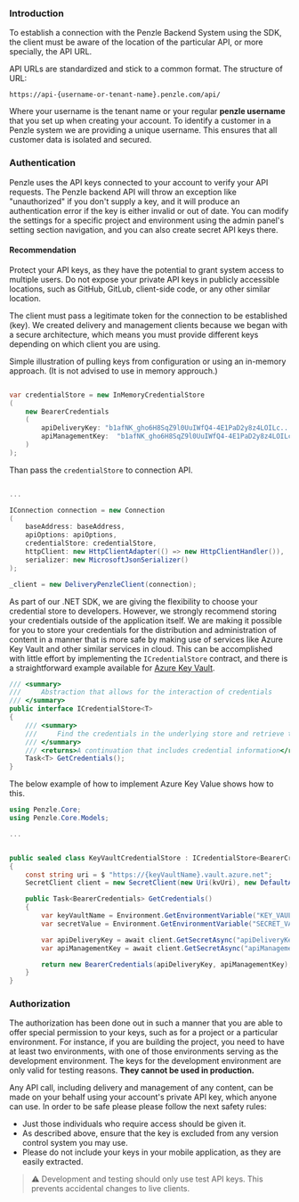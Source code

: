 ### **Introduction**

To establish a connection with the Penzle Backend System using the SDK, the client must be aware of the location of the particular API, or more specially, the API URL.

API URLs are standardized and stick to a common format. The structure of URL:

```
https://api-{username-or-tenant-name}.penzle.com/api/
```

Where your username is the tenant name or your regular **penzle username** that you set up when creating your account. To identify a customer in a Penzle system we are providing a unique username. This ensures that all customer data is isolated and secured.

### **Authentication**

Penzle uses the API keys connected to your account to verify your API requests. The Penzle backend API will throw an exception like "unauthorized" if you don't supply a key, and it will produce an authentication error if the key is either invalid or out of date. You can modify the settings for a specific project and environment using the admin panel's setting section navigation, and you can also create secret API keys there.

#### Recommendation

Protect your API keys, as they have the potential to grant system access to multiple users. Do not expose your private API keys in publicly accessible locations, such as GitHub, GitLub, client-side code, or any other similar location.

The client must pass a legitimate token for the connection to be established (key). We created delivery and management clients because we began with a secure architecture, which means you must provide different keys depending on which client you are using.

Simple illustration of pulling keys from configuration or using an in-memory approach. (It is not advised to use in memory approuch.)

```csharp

var credentialStore = new InMemoryCredentialStore
(
    new BearerCredentials
    (
        apiDeliveryKey: "b1afNK_gho6H8SqZ9l0UuIWfQ4-4E1PaD2y8z4LOILc...",
        apiManagementKey:  "b1afNK_gho6H8SqZ9l0UuIWfQ4-4E1PaD2y8z4LOILc..."
    )
);
```

Than pass the `credentialStore` to connection API.

```csharp

...

IConnection connection = new Connection
(
    baseAddress: baseAddress,
    apiOptions: apiOptions,
    credentialStore: credentialStore,
    httpClient: new HttpClientAdapter(() => new HttpClientHandler()),
    serializer: new MicrosoftJsonSerializer()
);

_client = new DeliveryPenzleClient(connection);
```

As part of our .NET SDK, we are giving the flexibility to choose your credential store to developers. However, we strongly recommend storing your credentials outside of the application itself. We are making it possible for you to store your credentials for the distribution and administration of content in a manner that is more safe by making use of services like Azure Key Vault and other similar services in cloud. This can be accomplished with little effort by implementing the `ICredentialStore` contract, and there is a straightforward example available for [Azure Key Vault](https://azure.microsoft.com/en-us/products/key-vault).


```csharp
/// <summary>
///     Abstraction that allows for the interaction of credentials
/// </summary>
public interface ICredentialStore<T>
{
	/// <summary>
	///     Find the credentials in the underlying store and retrieve them.
	/// </summary>
	/// <returns>A continuation that includes credential information</returns>
	Task<T> GetCredentials();
}
```

The below example of how to implement Azure Key Value shows how to this.

```csharp
using Penzle.Core;
using Penzle.Core.Models;

...


public sealed class KeyVaultCredentialStore : ICredentialStore<BearerCredentials>
{
    const string uri = $ "https://{keyVaultName}.vault.azure.net";
    SecretClient client = new SecretClient(new Uri(kvUri), new DefaultAzureCredential());

    public Task<BearerCredentials> GetCredentials()
    {
        var keyVaultName = Environment.GetEnvironmentVariable("KEY_VAULT_NAME");
        var secretValue = Environment.GetEnvironmentVariable("SECRET_VALUE");

        var apiDeliveryKey = await client.GetSecretAsync("apiDeliveryKey");
        var apiManagementKey = await client.GetSecretAsync("apiManagementKey");

        return new BearerCredentials(apiDeliveryKey, apiManagementKey);
    }
}
```

### **Authorization**

The authorization has been done out in such a manner that you are able to offer special permission to your keys, such as for a project or a particular environment. For instance, if you are building the project, you need to have at least two environments, with one of those environments serving as the development environment. The keys for the development environment are only valid for testing reasons. **They cannot be used in production.**

Any API call, including delivery and management of any content, can be made on your behalf using your account's private API key, which anyone can use. In order to be safe please please follow the next safety rules:

- Just those individuals who require access should be given it.
- As described above, ensure that the key is excluded from any version control system you may use.
- Please do not include your keys in your mobile application, as they are easily extracted.

> ⚠️ Development and testing should only use test API keys. This prevents accidental changes to live clients.
